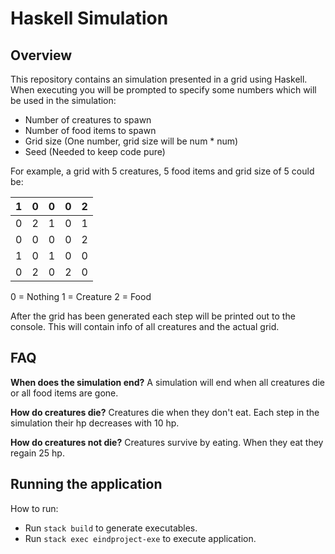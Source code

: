 # Haskell Simulation
## Overview
This repository contains an simulation presented in a grid using Haskell.
When executing you will be prompted to specify some numbers which will be used in the simulation:
- Number of creatures to spawn
- Number of food items to spawn
- Grid size (One number, grid size will be num * num)
- Seed (Needed to keep code pure)

For example, a grid with 5 creatures, 5 food items and grid size of 5 could be:

| 1 | 0 | 0 | 0 | 2 |
|---|---|---|---|---|
| 0 | 2 | 1 | 0 | 1 |
| 0 | 0 | 0 | 0 | 2 |
| 1 | 0 | 1 | 0 | 0 |
| 0 | 2 | 0 | 2 | 0 |

0 = Nothing
1 = Creature
2 = Food

After the grid has been generated each step will be printed out to the console. This will contain info of all creatures and the actual grid.

## FAQ
**When does the simulation end?**
A simulation will end when all creatures die or all food items are gone.

**How do creatures die?**
Creatures die when they don't eat. Each step in the simulation their hp decreases with 10 hp.

**How do creatures not die?**
Creatures survive by eating. When they eat they regain 25 hp.

## Running the application
How to run:
- Run `stack build` to generate executables.
- Run `stack exec eindproject-exe` to execute application.